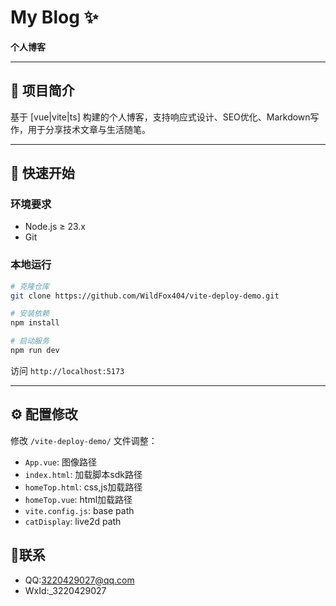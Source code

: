 # My Blog ✨

**个人博客**

---

## 📖 项目简介  
基于 [vue|vite|ts] 构建的个人博客，支持响应式设计、SEO优化、Markdown写作，用于分享技术文章与生活随笔。

---

## 🚀 快速开始

### 环境要求  
- Node.js ≥ 23.x
- Git

### 本地运行  
```bash
# 克隆仓库
git clone https://github.com/WildFox404/vite-deploy-demo.git

# 安装依赖
npm install

# 启动服务
npm run dev
```
访问 `http://localhost:5173`

---

## ⚙️ 配置修改  
修改 `/vite-deploy-demo/` 文件调整：
- `App.vue`: 图像路径
- `index.html`: 加载脚本sdk路径
- `homeTop.html`: css,js加载路径
- `homeTop.vue`: html加载路径
- `vite.config.js`: base path
- `catDisplay`: live2d path

## 🐧联系
- QQ:3220429027@qq.com
- WxId:_3220429027